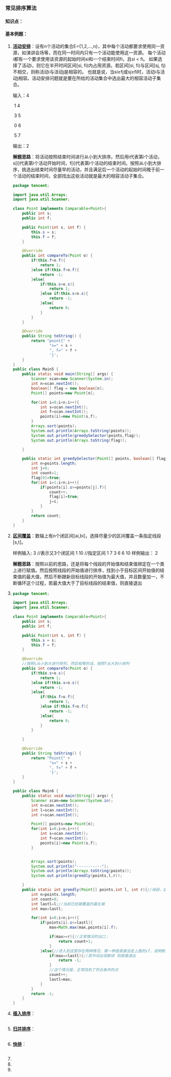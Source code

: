 ###                                               常见排序算法

#### 知识点：



#### 基本例题：

1. <u>**活动安排**</u>：设有n个活动的集合E={1,2,…,n}，其中每个活动都要求使用同一资源，如演讲会场等，而在同一时间内只有一个活动能使用这一资源。
   每个活动i都有一个要求使用该资源的起始时间si和一个结束时间fi，且si < fi。
如果选择了活动i，则它在半开时间区间[si, fi)内占用资源。若区间[si, fi)与区间[sj, fj)不相交，则称活动i与活动j是相容的。
   也就是说，当si≥fj或sj≥fi时，活动i与活动j相容。活动安排问题就是要在所给的活动集合中选出最大的相容活动子集合。
   
   输入：4
   
   ​           1 4
   
   ​	   	3 5
   
   ​		   0 6
   
   ​      	 5 7
   
   输出：2
   
   **解题思路**：将活动按照结束时间进行从小到大排序。然后用i代表第i个活动，s[i]代表第i个活动开始时间，f[i]代表第i个活动的结束时间。按照从小到大排序，挑选出结束时间尽量早的活动，并且满足后一个活动的起始时间晚于前一个活动的结束时间，全部找出这些活动就是最大的相容活动子集合。
   
   ```java
   package tencent;

   import java.util.Arrays;
   import java.util.Scanner;
   
   class Point implements Comparable<Point>{
       public int s;
       public int f;
   
       public Point(int s, int f) {
           this.s = s;
           this.f = f;
       }
   
       @Override
       public int compareTo(Point o) {
           if(this.f>o.f){
               return 1;
           }else if(this.f<o.f){
               return -1;
           }else{
               if(this.s>o.s){
                   return 1;
               }else if(this.s<o.s){
                   return -1;
               }else{
                   return 0;
               }
           }
       }
   
       @Override
       public String toString() {
           return "point{" +
                   "s=" + s +
                   ", f=" + f +
                   '}';
       }
   }
   public class Main5 {
       public static void main(String[] args) {
           Scanner scan=new Scanner(System.in);
           int n=scan.nextInt();
           boolean[] flag = new boolean[n];
           Point[] points=new Point[n];
   
           for(int i=0;i<n;i++){
               int s=scan.nextInt();
               int f=scan.nextInt();
               points[i]=new Point(s,f);
           }
           Arrays.sort(points);
           System.out.println(Arrays.toString(points));
           System.out.println(greedySelector(points,flag));
           System.out.println(Arrays.toString(flag));
   
       }
   
       public static int greedySelector(Point[] points, boolean[] flag){
           int n=points.length;
           int j=0;
           int count=1;
           flag[0]=true;
           for(int i=1;i<n;i++){
               if(points[i].s>=points[j].f){
                   count++;
                   flag[i]=true;
                   j=i;
               }
           }
           return count;
       }
   }
   
   ```
   
2. <u>**区间覆盖**</u>：数轴上有n个闭区间[ai,bi]，选择尽量少的区间覆盖一条指定线段[s,t]。

   样例输入:
   3 //表示又3个闭区间
   1 10 //指定区间
   1 7
   3 6
   6 10
   样例输出：
   2

   **解题思路**：按照以前的思路，还是将每个线段的开始值和结束值绑定在一个类上进行赋值。然后按照线段的开始值进行排序，找到小于目标区间开始值的结束值的最大值，然后不断跟新目标线段的开始值为最大值，并且数量加一，不断循环这个过程，若最大值大于了目标线段的结束值，则直接退出

3. ```java
   package tencent;
   
   import java.util.Arrays;
   import java.util.Scanner;
   
   class Point implements Comparable<Point>{
       public int s;
       public int f;
   
       public Point(int s, int f) {
           this.s = s;
           this.f = f;
       }
   
       @Override
       //按照s从小到大进行排列，然后相等的话，按照f从大到小排列
       public int compareTo(Point o) {
           if(this.s>o.s){
               return 1;
           }else if(this.s<o.s){
               return -1;
           }else{
               if(this.f>o.f){
                   return 1;
               }else if(this.f<o.f){
                   return -1;
               }else{
                   return 0;
               }
           }
   
       }
   
       @Override
       public String toString() {
           return "Point{" +
                   "s=" + s +
                   ", f=" + f +
                   '}';
       }
   }
   
   public class Main6 {
       public static void main(String[] args) {
           Scanner scan=new Scanner(System.in);
           int n=scan.nextInt();
           int l=scan.nextInt();
           int r=scan.nextInt();
   
           Point[] points=new Point[n];
           for(int i=0;i<n;i++){
               int s=scan.nextInt();
               int f=scan.nextInt();
               points[i]=new Point(s,f);
           }
   
   
           Arrays.sort(points);
           System.out.println("-----------");
           System.out.println(Arrays.toString(points));
           System.out.println(greedly(points,l,r));
   
       }
       public static int greedly(Point[] points,int l, int r){//线段，区间的左端和右端
           int n=points.length;
           int count=0;
           int lastl=l;//当前已经被覆盖的最左端
           int max=lastl;
   
           for(int i=0;i<n;i++){
               if(points[i].s<=lastl){
                   max=Math.max(max,points[i].f);
   
                   if(max>=r){//正常情况的出口；
                       return count+1;
                   }
               }else{//进入到这里存在两种情况，第一种是直接没走上面的if，说明断续了，直接退出
                   if(max==lastl){//若中间出现断续 则直接退出
                       return -1;
                   }
                   //这个情况是，正常找到了符合条件的点
                   count++;
                   lastl=max;
               }
           }
           return -1;
       }
   }
   
   ```

4. <u>**插入排序**</u>：

   ```java
   
   ```

5. <u>**归并排序**</u>：

   ```java
   
   ```

6. <u>**快排**</u>：

   ```java
   
   ```

7. 

8. 

9. 

